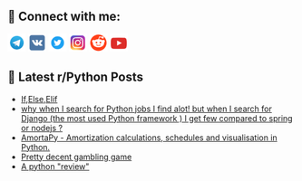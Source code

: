 ## 🔎 Connect with me:
[<img src="https://github.com/bullbesh/bullbesh/blob/main/images/Telegram.png" width="32" height="32" />](https://t.me/bullbesh)
[<img src="https://github.com/bullbesh/bullbesh/blob/main/images/VK.png" width="32" height="32" />](https://vk.com/bullbesh)
[<img src="https://github.com/bullbesh/bullbesh/blob/main/images/Twitter.png" width="32" height="32" />](https://twitter.com/bullbesh1)
[<img src="https://github.com/bullbesh/bullbesh/blob/main/images/Instagram.png" width="32" height="32" />](https://www.instagram.com/bullbesh)
[<img src="https://github.com/bullbesh/bullbesh/blob/main/images/Reddit.png" width="32" height="32" />](https://www.reddit.com/user/bullbesh)
[<img src="https://github.com/bullbesh/bullbesh/blob/main/images/YouTube.png" width="32" height="32" />](https://www.youtube.com/channel/UCtfjRs6uzgq5mfm8S06WTcg)

## 📕 Latest r/Python Posts
<!-- BLOG-POST-LIST:START -->
- [If,Else,Elif](https://www.reddit.com/r/Python/comments/wttb82/ifelseelif/)
- [why when I search for Python jobs I find alot! but when I search for Django &lpar;the most used Python framework &rpar; I get few compared to spring or nodejs ?](https://www.reddit.com/r/Python/comments/wtsj7t/why_when_i_search_for_python_jobs_i_find_alot_but/)
- [AmortaPy - Amortization calculations, schedules and visualisation in Python.](https://www.reddit.com/r/Python/comments/wtqxuh/amortapy_amortization_calculations_schedules_and/)
- [Pretty decent gambling game](https://www.reddit.com/r/Python/comments/wtqck8/pretty_decent_gambling_game/)
- [A python &quot;review&quot;](https://www.reddit.com/r/Python/comments/wtq5ye/a_python_review/)
<!-- BLOG-POST-LIST:END -->
